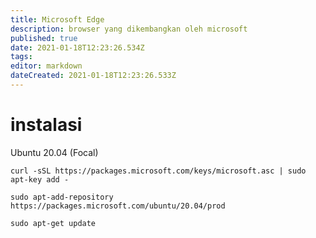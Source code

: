 ```yaml
---
title: Microsoft Edge
description: browser yang dikembangkan oleh microsoft
published: true
date: 2021-01-18T12:23:26.534Z
tags: 
editor: markdown
dateCreated: 2021-01-18T12:23:26.533Z
---
```


# instalasi
Ubuntu 20.04 (Focal)
```shell
curl -sSL https://packages.microsoft.com/keys/microsoft.asc | sudo apt-key add -

sudo apt-add-repository https://packages.microsoft.com/ubuntu/20.04/prod

sudo apt-get update
```